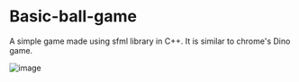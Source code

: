 # Basic-ball-game
A simple game made using sfml library in C++. It is similar to chrome's Dino game.

![image](https://github.com/AkanchhaBhadani/Basic-ball-game/blob/main/images/picture.jpg)
